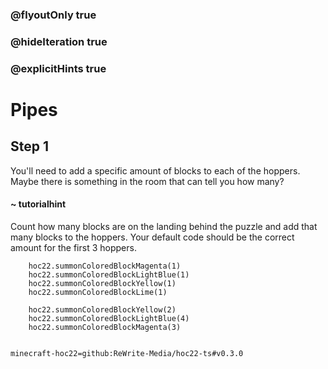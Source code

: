 ### @flyoutOnly true
### @hideIteration true
### @explicitHints true


# Pipes

## Step 1
You'll need to add a specific amount of blocks to each of the hoppers. Maybe there is something in the room that can tell you how many?

#### ~ tutorialhint 
Count how many blocks are on the landing behind the puzzle and add that many blocks to the hoppers. Your default code should be the correct amount for the first 3 hoppers. 



```ghost
    hoc22.summonColoredBlockMagenta(1)
    hoc22.summonColoredBlockLightBlue(1)
    hoc22.summonColoredBlockYellow(1)
    hoc22.summonColoredBlockLime(1)
```
```template
    hoc22.summonColoredBlockYellow(2)
    hoc22.summonColoredBlockLightBlue(4) 
    hoc22.summonColoredBlockMagenta(3)
      
```
```package
minecraft-hoc22=github:ReWrite-Media/hoc22-ts#v0.3.0
```